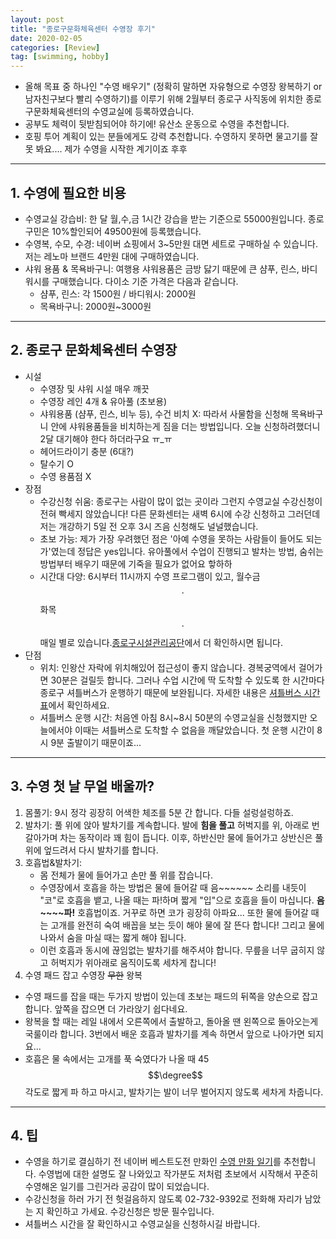 ```yaml
---
layout: post
title: "종로구문화체육센터 수영장 후기"
date: 2020-02-05 
categories: [Review]
tag: [swimming, hobby]
---
```


* 올해 목표 중 하나인 "수영 배우기" (정확히 말하면 자유형으로 수영장 왕복하기 or 남자친구보다 빨리 수영하기)를 이루기 위해 2월부터 종로구 사직동에 위치한 종로구문화체육센터의 수영교실에 등록하였습니다.
* 공부도 체력이 뒷받침되어야 하기에! 유산소 운동으로 수영을 추천합니다. 
* 호핑 투어 계획이 있는 분들에게도 강력 추천합니다. 수영하지 못하면 물고기를 잘 못 봐요.... 제가 수영을 시작한 계기이죠 후후

***

## 1. 수영에 필요한 비용
* 수영교실 강습비: 한 달 월,수,금 1시간 강습을 받는 기준으로 55000원입니다. 종로구민은 10%할인되어 49500원에 등록했습니다.
* 수영복, 수모, 수경: 네이버 쇼핑에서 3~5만원 대면 세트로 구매하실 수 있습니다. 저는 레노마 브랜드 4만원 대에 구매하였습니다. 
* 샤워 용품 & 목욕바구니: 여행용 샤워용품은 금방 닳기 때문에 큰 샴푸, 린스, 바디워시를 구매했습니다. 다이소 기준 가격은 다음과 같습니다. 
  * 샴푸, 린스: 각 1500원 / 바디워시: 2000원
  * 목욕바구니: 2000원~3000원

***

## 2. 종로구 문화체육센터 수영장
* 시설
  * 수영장 및 샤워 시설 매우 깨끗
  * 수영장 레인 4개 & 유아풀 (초보용)
  * 샤워용품 (샴푸, 린스, 비누 등), 수건 비치 X: 따라서 사물함을 신청해 목욕바구니 안에 샤워용품들을 비치하는게 짐을 더는 방법입니다. 오늘 신청하려했더니 2달 대기해야 한다 하더라구요 ㅠ_ㅠ
  * 헤어드라이기 충분 (6대?)
  * 탈수기 O
  * 수영 용품점 X
* 장점
  * 수강신청 쉬움: 종로구는 사람이 많이 없는 곳이라 그런지 수영교실 수강신청이 전혀 빡세지 않았습니다! 다른 문화센터는 새벽 6시에 수강 신청하고 그러던데 저는 개강하기 5일 전 오후 3시 즈음 신청해도 널널했습니다.
  * 초보 가능: 제가 가장 우려했던 점은 '아예 수영을 못하는 사람들이 들어도 되는가'였는데 정답은 yes입니다. 유아풀에서 수업이 진행되고 발차는 방법, 숨쉬는 방법부터 배우기 때문에 기죽을 필요가 없어요 핳하하 
  * 시간대 다양: 6시부터 11시까지 수영 프로그램이 있고, 월수금 $$\cdot$$ 화목 $$\cdot$$ 매일 별로 있습니다.[종로구시설관리공단](https://www.ijongno.co.kr/front/main/41)에서 더 확인하시면 됩니다.
* 단점
  * 위치: 인왕산 자락에 위치해있어 접근성이 좋지 않습니다. 경복궁역에서 걸어가면 30분은 걸릴듯 합니다. 그러나 수업 시간에 딱 도착할 수 있도록 한 시간마다 종로구 셔틀버스가 운행하기 때문에 보완됩니다. 자세한 내용은 [셔틀버스 시간표](https://www.ijongno.co.kr/front/contents/148)에서 확인하세요.
  * 셔틀버스 운행 시간: 처음엔 아침 8시~8시 50분의 수영교실을 신청했지만 오늘에서야 이때는 셔틀버스로 도착할 수 없음을 깨달았습니다. 첫 운행 시간이 8시 9분 출발이기 때문이죠...


***

## 3. 수영 첫 날 무얼 배울까?
1. 몸풀기: 9시 정각 굉장히 어색한 체조를 5분 간 합니다. 다들 설렁설렁하죠.
2. 발차기: 풀 위에 앉아 발차기를 계속합니다. 발에 **힘을 풀고** 허벅지를 위, 아래로 번갈아가며 차는 동작이라 꽤 힘이 듭니다. 이후, 하반신만 물에 들어가고 상반신은 풀 위에 엎드려서 다시 발차기를 합니다. 
3. 호흡법&발차기: 
   * 몸 전체가 물에 들어가고 손만 풀 위를 잡습니다. 
   * 수영장에서 호흡을 하는 방법은 물에 들어갈 때 음~~~~~~ 소리를 내듯이 "코"로 호흡을 뱉고, 나올 때는 파!하며 짧게 "입"으로 호흡을 들이 마십니다. **음~~~~파!** 호흡법이죠. 거꾸로 하면 코가 굉장히 아파요... 또한 물에 들어갈 때는 고개를 완전히 숙여 배꼽을 보는 듯이 해야 물에 잘 뜬다 합니다! 그리고 물에 나와서 숨을 마실 때는 짧게 해야 됩니다.
   * 이런 호흡과 동시에 끊임없는 발차기를 해주셔야 합니다. 무릎을 너무 굽히지 않고 허벅지가 위아래로 움직이도록 세차게 찹니다!
4. 수영 패드 잡고 수영장 ~~무한~~ 왕복
  * 수영 패드를 잡을 때는 두가지 방법이 있는데 초보는 패드의 뒤쪽을 양손으로 잡고 합니다. 앞쪽을 잡으면 더 가라앉기 쉽다네요.
  * 왕복을 할 때는 레일 내에서 오른쪽에서 출발하고, 돌아올 땐 왼쪽으로 돌아오는게 국룰이라 합니다. 3번에서 배운 호흡과 발차기를 계속 하면서 앞으로 나아가면 되지요...
  * 호흡은 물 속에서는 고개를 푹 숙였다가 나올 때 45$$\degree$$각도로 짧게 파 하고 마시고, 발차기는 발이 너무 벌어지지 않도록 세차게 차줍니다.

*** 

## 4. 팁
* 수영을 하기로 결심하기 전 네이버 베스트도전 만화인 [수영 만화 일기](https://comic.naver.com/bestChallenge/list.nhn?titleId=720220)를 추천합니다. 수영법에 대한 설명도 잘 나와있고 작가분도 저처럼 초보에서 시작해서 꾸준히 수영해온 일기를 그린거라 공감이 많이 되었습니다. 
* 수강신청을 하러 가기 전 헛걸음하지 않도록 02-732-9392로 전화해 자리가 남았는 지 확인하고 가세요. 수강신청은 방문 필수입니다.
* 셔틀버스 시간을 잘 확인하시고 수영교실을 신청하시길 바랍니다.